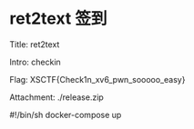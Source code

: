 # ret2text  签到

Title:
ret2text

Intro:
checkin

Flag:
XSCTF{Check1n_xv6_pwn_sooooo_easy}

Attachment:
./release.zip

#!/bin/sh
docker-compose up





